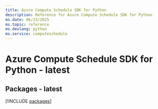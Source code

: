 ```yaml
---
title: Azure Compute Schedule SDK for Python
description: Reference for Azure Compute Schedule SDK for Python
ms.date: 06/23/2025
ms.topic: reference
ms.devlang: python
ms.service: computeschedule
---
```

# Azure Compute Schedule SDK for Python - latest
## Packages - latest
[!INCLUDE [packages](compute-schedule-index.md)]